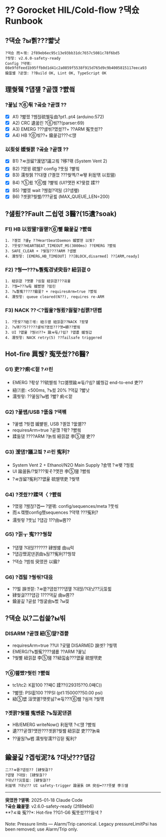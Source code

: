 ﻿# ?? Gorocket HIL/Cold-flow ?댁슜 Runbook

## ?댁슜 ?ы쁽???뺣낫
```
?댁슜 而ㅻ컠: 2f89eb6ec95c13e93bb31dc7657c5081c78f6bd5
?쒓렇: v2.6.0-safety-ready  
Config ?댁떆: 08e9fdfeed1b95ffb0d1d41c2a0859f5538f915d765d9c9b4005815117eeca93
鍮뚮뱶 ?곹깭: ??Build OK, Lint OK, TypeScript OK
```

## 理쒖쥌 ?덉쟾 ?곹깭 ?뺤씤

### ?꾩닔 ?⑥튂 ?곸슜 ?곹깭 ??
- [x] A1) ?뺣젰 ?붾젅硫뷀듃由?pt1..pt4 (arduino:572)
- [x] A2) CRC 遺꾧린 ?⑥씪??(parser:69) 
- [x] A3) EMERG ???섏씪?몄씠??+ ??ARM 寃뚯씠??
- [x] A4) HB ?⑥씪??+ 鍮꾩감???≪떊

### 以묒슂 媛쒖꽑 ?곸슜 ?곹깭 ??
- [x] B1) ?ㅽ궎留?湲덉?議고빀 ?移?꽦 (System Vent 2)
- [x] B2) ?몄뀡 硫뷀? config ?뚯뒪 ?뺥빀
- [x] B3) 濡쒓퉭 ??대컢 (?곌껐 ???쒖옉/?ㅽ뙣 利됱떆 以묐떒)
- [x] B4) ?⑤룄 ?⑥쐞 ?뺥빀 (UI?먯꽌 K?뮻캜 蹂??
- [x] B5) ?뺣젰 wait ?붾컮?댁뒪 (3?섑뵆)
- [x] B6) ?곗꽑?쒖쐞/???곹븳 (MAX_QUEUE_LEN=200)

## ?섎룄??Fault 二쇱엯 3醫?(15遺?soak)

### F1) HB 以묐떒?믫럩?⑥뼱 鍮꾩긽 ?뺤씤
```
1. ?곌껐 ?섎┰ ??HeartbeatDaemon 媛뺤젣 以묒?
2. ?뚯썾??HEARTBEAT_TIMEOUT_MS(3000ms) ??EMERG ?뺤씤
3. SAFE_CLEAR + ?쒖뒪????ARM ?섑뻾
4. 濡쒓렇: [EMERG,HB_TIMEOUT] ??[BLOCK,disarmed] ??[ARM,ready]
```

### F2) ?쒕━???ъ뿰寃겸넂臾듭? 紐낅졊 0
```  
1. 紐낅졊 ?먯뿉 ?쇰컲 紐낅졊???곸옱
2. ?쒕━???ы듃 媛뺤젣 ?딄린
3. ?ъ뿰寃?????鍮꾩? + requiresArm=true ?뺤씤
4. 濡쒓렇: queue cleared(N??), requires re-ARM
```

### F3) NACK ??＜?믪옱?쒕룄?믫럹?쇱꽭?댄봽
```
1. ?뚯썾??紐⑦궧: 紐⑤뱺 紐낅졊??NACK ?묐떟
2. ?ъ떆??5?????섏씪?몄씠???몃━嫄??뺤씤
3. UI ?먮윭 ?쒕㈃??+ 踰ㅽ듃/?쇱? ?먮룞 媛쒕갑
4. 濡쒓렇: NACK retry(5) ??failsafe triggered
```

## Hot-fire 異붽? 寃뚯씠??6醫?

### G1) 吏??痢≪젙 ?ㅺ린
- EMERG ?좏샇 ??硫붿씤 ?ロ옒쨌踰ㅽ듃/?쇱? 媛쒕갑 end-to-end 吏??
- 紐⑺몴: <500ms, ?ъ쑀 20% ?댁긽 ?뺣낫
- 濡쒓렇: ??꾩뒪?ы봽 ?뺣? 痢≪젙

### G2) ?꾩썝/USB ?뚮옪 ?댁꽦
- ?꾩썝 ?쒓컙 媛뺥븯, USB ?곌껐 ?뚮옒?? 
- requiresArm=true ?곹깭 ?좎? ?뺤씤
- 蹂듦뎄 ????ARM ?놁씤 紐낅졊 李⑤떒 吏??

### G3) 湲덉?議고빀 ?ㅺ린 寃利?
- System Vent 2 + Ethanol/N2O Main Supply ?숈떆 ?ㅽ뵂 ?쒕룄
- UI 踰꾪듉/?쒗???묒そ?먯꽌 李⑤떒 ?뺤씤
- ?ㅽ궎留?寃利??먮윭 硫붿떆吏 ?쒖떆

### G4) ?곗씠??蹂댁〈 ?뺤씤
- ?몄뀡 ?붾젆?곕━ ?앹꽦: config/sequences/meta ?뚯씪
- 而ㅻ컠쨌config쨌sequences ?댁떆 ???寃利?
- 濡쒓렇 ?뚯닔 ?덉감 1??由ы뿀??

### G5) ?낅┰ 寃???쒕챸
- ?덉쟾 ?대떦?????? 肄붾뱶 由щ럭
- ?덉감쨌泥댄겕由ъ뒪??寃利??쒕챸
- ?댁슜 ?뱀씤 臾몄꽌 以鍮?

### G6) ?곕턿 ?쒕씪?대윴  
- ??븷 諛곗젙: ?ㅽ띁?덉씠???덉쟾 ?대떦/?대낫??沅뚰븳
- 肄쒖궗???덉감 1???댁긽 由ы뿀??
- 鍮꾩긽 ?곹솴 ?쒕굹由ъ삤 ?ы븿

## ?댁슜 以?二쇱쓽?ы빆

### DISARM ?곹깭 紐⑤땲?곕쭅
- requiresArm=true ??UI ?곷떒 DISARMED 諛곗? ?쒖떆
- EMERG/?ъ뿰寃????섎룞 ??ARM ?꾩닔
- ?쒖뼱 紐낅졊 李⑤떒 ??紐낇솗???먮윭 硫붿떆吏

### ?⑥쐞쨌?쒓린 ?뺤씤
- tc1/tc2: K횞100 ??째C 蹂??((29315??0.0째C))
- ?뺣젰: PSI횞100 ??PSI (pt1:15000??50.00 psi)
- 紐⑤뱺 洹몃옒?꽷룻넗?ㅽ듃???⑥쐞 ?쇰꺼 ?쒖떆

### ?곗꽑?쒖쐞 寃쎈줈 ?ъ뒪泥댄겕
- HB/EMERG writeNow() 利됱떆 ?≪떊 ?뺤씤
- 遺???곹깭?먯꽌???곗꽑?쒖쐞 紐낅졊 吏???놁쓬
- ??꾩뒪?ы봽 濡쒓렇濡??깅뒫 寃利?

## 鍮꾩긽 ?곕씫泥?& ?대낫???덉감
```
二??ㅽ띁?덉씠?? [肄쒖궗??
?덉쟾 ?대떦: [肄쒖궗?? 
?대낫??沅뚰븳: [肄쒖궗??
利됱떆 ?대낫?? UI safety-trigger 踰꾪듉 OR 臾쇰━???뚯썙 李⑤떒
```

---
**臾몄꽌 ?앹꽦**: 2025-01-18 Claude Code  
**?곸슜 踰꾩쟾**: v2.6.0-safety-ready (2f89eb6)  
**?ㅼ쓬 寃??*: Hot-fire ??G1-G6 寃뚯씠???듦낵 ?

Note: Pressure limits — Alarm/Trip canonical. Legacy pressureLimitPsi has been removed; use Alarm/Trip only.
